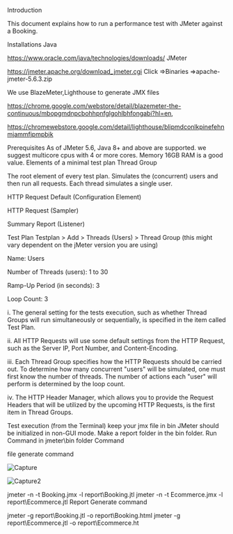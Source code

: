 
Introduction




This document explains how to run a performance test with JMeter against a Booking.

Installations
Java

  https://www.oracle.com/java/technologies/downloads/
JMeter

https://jmeter.apache.org/download_jmeter.cgi
Click =>Binaries
=>apache-jmeter-5.6.3.zip

We use BlazeMeter,Lighthouse to generate JMX files

https://chrome.google.com/webstore/detail/blazemeter-the-continuous/mbopgmdnpcbohhpnfglgohlbhfongabi?hl=en,

https://chromewebstore.google.com/detail/lighthouse/blipmdconlkpinefehnmjammfjpmpbjk

Prerequisites
As of JMeter 5.6, Java 8+ and above are supported.
we suggest multicore cpus with 4 or more cores.
Memory 16GB RAM is a good value.
Elements of a minimal test plan
Thread Group

The root element of every test plan. Simulates the (concurrent) users and then run all requests. Each thread simulates a single user.

HTTP Request Default (Configuration Element)

HTTP Request (Sampler)

Summary Report (Listener)

Test Plan
Testplan > Add > Threads (Users) > Thread Group (this might vary dependent on the jMeter version you are using)

Name: Users

Number of Threads (users): 1 to 30

Ramp-Up Period (in seconds): 3

Loop Count: 3

i. The general setting for the tests execution, such as whether Thread Groups will run simultaneously or sequentially, is specified in the item called Test Plan.

ii. All HTTP Requests will use some default settings from the HTTP Request, such as the Server IP, Port Number, and Content-Encoding.

iii. Each Thread Group specifies how the HTTP Requests should be carried out. To determine how many concurrent "users" will be simulated, one must first know the number of threads. The number of actions each "user" will perform is determined by the loop count.

iv. The HTTP Header Manager, which allows you to provide the Request Headers that will be utilized by the upcoming HTTP Requests, is the first item in Thread Groups.

Test execution (from the Terminal)
keep your jmx file in bin
JMeter should be initialized in non-GUI mode.
Make a report folder in the bin folder.
Run Command in jmeter\bin folder
Command

 file generate command
 
![Capture](https://github.com/user-attachments/assets/03b5989a-9e6f-45ec-978a-2951f7765a2b)

![Capture2](https://github.com/user-attachments/assets/c3add445-1145-47f3-967c-db437e144dfe)


jmeter -n -t Booking.jmx -l report\Booking.jtl
jmeter -n -t Ecommerce.jmx -l report\Ecommerce.jtl
Report Generate command

jmeter -g report\Booking.jtl -o report\Booking.html
jmeter -g report\Ecommerce.jtl -o report\Ecommerce.ht
